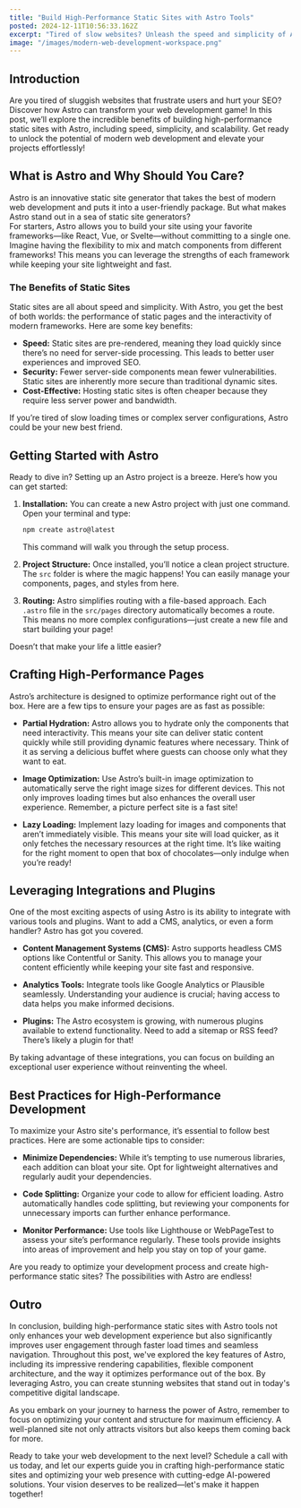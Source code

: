```yaml
---
title: "Build High-Performance Static Sites with Astro Tools"
posted: 2024-12-11T10:56:33.162Z
excerpt: "Tired of slow websites? Unleash the speed and simplicity of Astro! Transform your projects into high-performance static sites and elevate your web development game effortlessly!"
image: "/images/modern-web-development-workspace.png"
---
```


## Introduction

Are you tired of sluggish websites that frustrate users and hurt your SEO? Discover how Astro can transform your web development game! In this post, we’ll explore the incredible benefits of building high-performance static sites with Astro, including speed, simplicity, and scalability. Get ready to unlock the potential of modern web development and elevate your projects effortlessly!

## What is Astro and Why Should You Care?

Astro is an innovative static site generator that takes the best of modern web development and puts it into a user-friendly package. But what makes Astro stand out in a sea of static site generators?  
For starters, Astro allows you to build your site using your favorite frameworks—like React, Vue, or Svelte—without committing to a single one. Imagine having the flexibility to mix and match components from different frameworks! This means you can leverage the strengths of each framework while keeping your site lightweight and fast.

### The Benefits of Static Sites

Static sites are all about speed and simplicity. With Astro, you get the best of both worlds: the performance of static pages and the interactivity of modern frameworks. Here are some key benefits:

- **Speed:** Static sites are pre-rendered, meaning they load quickly since there’s no need for server-side processing. This leads to better user experiences and improved SEO.
- **Security:** Fewer server-side components mean fewer vulnerabilities. Static sites are inherently more secure than traditional dynamic sites.
- **Cost-Effective:** Hosting static sites is often cheaper because they require less server power and bandwidth.

If you’re tired of slow loading times or complex server configurations, Astro could be your new best friend.

## Getting Started with Astro

Ready to dive in? Setting up an Astro project is a breeze. Here’s how you can get started:

1. **Installation:** You can create a new Astro project with just one command. Open your terminal and type:
   ```bash
   npm create astro@latest
   ```
   This command will walk you through the setup process.

2. **Project Structure:** Once installed, you’ll notice a clean project structure. The `src` folder is where the magic happens! You can easily manage your components, pages, and styles from here.

3. **Routing:** Astro simplifies routing with a file-based approach. Each `.astro` file in the `src/pages` directory automatically becomes a route. This means no more complex configurations—just create a new file and start building your page!

Doesn’t that make your life a little easier?  

## Crafting High-Performance Pages

Astro’s architecture is designed to optimize performance right out of the box. Here are a few tips to ensure your pages are as fast as possible:

- **Partial Hydration:** Astro allows you to hydrate only the components that need interactivity. This means your site can deliver static content quickly while still providing dynamic features where necessary. Think of it as serving a delicious buffet where guests can choose only what they want to eat.

- **Image Optimization:** Use Astro’s built-in image optimization to automatically serve the right image sizes for different devices. This not only improves loading times but also enhances the overall user experience. Remember, a picture perfect site is a fast site!

- **Lazy Loading:** Implement lazy loading for images and components that aren’t immediately visible. This means your site will load quicker, as it only fetches the necessary resources at the right time. It’s like waiting for the right moment to open that box of chocolates—only indulge when you’re ready!

## Leveraging Integrations and Plugins

One of the most exciting aspects of using Astro is its ability to integrate with various tools and plugins. Want to add a CMS, analytics, or even a form handler? Astro has got you covered.

- **Content Management Systems (CMS):** Astro supports headless CMS options like Contentful or Sanity. This allows you to manage your content efficiently while keeping your site fast and responsive.

- **Analytics Tools:** Integrate tools like Google Analytics or Plausible seamlessly. Understanding your audience is crucial; having access to data helps you make informed decisions.

- **Plugins:** The Astro ecosystem is growing, with numerous plugins available to extend functionality. Need to add a sitemap or RSS feed? There’s likely a plugin for that!

By taking advantage of these integrations, you can focus on building an exceptional user experience without reinventing the wheel.

## Best Practices for High-Performance Development

To maximize your Astro site's performance, it’s essential to follow best practices. Here are some actionable tips to consider:

- **Minimize Dependencies:** While it’s tempting to use numerous libraries, each addition can bloat your site. Opt for lightweight alternatives and regularly audit your dependencies.

- **Code Splitting:** Organize your code to allow for efficient loading. Astro automatically handles code splitting, but reviewing your components for unnecessary imports can further enhance performance.

- **Monitor Performance:** Use tools like Lighthouse or WebPageTest to assess your site’s performance regularly. These tools provide insights into areas of improvement and help you stay on top of your game.

Are you ready to optimize your development process and create high-performance static sites? The possibilities with Astro are endless!

## Outro

In conclusion, building high-performance static sites with Astro tools not only enhances your web development experience but also significantly improves user engagement through faster load times and seamless navigation. Throughout this post, we've explored the key features of Astro, including its impressive rendering capabilities, flexible component architecture, and the way it optimizes performance out of the box. By leveraging Astro, you can create stunning websites that stand out in today's competitive digital landscape.

As you embark on your journey to harness the power of Astro, remember to focus on optimizing your content and structure for maximum efficiency. A well-planned site not only attracts visitors but also keeps them coming back for more.

Ready to take your web development to the next level? Schedule a call with us today, and let our experts guide you in crafting high-performance static sites and optimizing your web presence with cutting-edge AI-powered solutions. Your vision deserves to be realized—let's make it happen together!